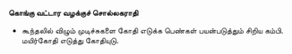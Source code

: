 **கொங்கு வட்டார வழக்குச் சொல்லகராதி**
- கூந்தலில் விழும் முடிச்சுகளை கோதி எடுக்க பெண்கள் பயன்படுத்தும் சிறிய கம்பி. மயிர்கோதி எடுத்து கோதியுடு.

